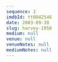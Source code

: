```yaml
---
sequence: 1
imdbId: tt0042546
date: 2003-09-30
slug: harvey-1950
medium: null
venue: null
venueNotes: null
mediumNotes: null
---
```


